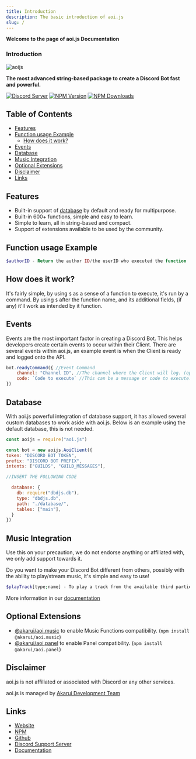 ```yaml
---
title: Introduction
description: The basic introduction of aoi.js
slug: /
---
```


**Welcome to the page of aoi.js Documentation**

### Introduction

![aoijs](https://raw.githubusercontent.com/aoijs/website/main/assets/images/aoijs-v5.png)

**The most advanced string-based package to create a Discord Bot fast and powerful.**

[![Discord Server](https://img.shields.io/discord/773352845738115102?color=5865F2\&logo=discord\&logoColor=white)](https://aoi.js.org/invite) [![NPM Version](https://img.shields.io/npm/v/aoi.js.svg?maxAge=3600)](https://www.npmjs.com/package/aoi.js) [![NPM Downloads](https://img.shields.io/npm/dt/aoi.js.svg?maxAge=3600)](https://www.npmjs.com/package/aoi.js)

## Table of Contents
  - [Features](#features)
  - [Function usage Example](#function-usage-example)
    - [How does it work?](#how-does-it-work)
  - [Events](#events)
  - [Database](#database)
  - [Music Integration](#music-integration)
  - [Optional Extensions](#optional-extensions)
  - [Disclaimer](#disclaimer)
  - [Links](#links)

## Features

- Built-in support of [database](https://www.npmjs.com/package/dbdjs.db) by default and ready for multipurpose.
- Built-in 600+ functions, simple and easy to learn.
- Simple to learn, all in string-based and compact.
- Support of extensions available to be used by the community.

## Function usage Example

```php
$authorID - Return the author ID/the userID who executed the function
```

## How does it work?

It's fairly simple, by using `$` as a sense of a function to execute, it's run by a command.
By using `$` after the function name, and its additional fields, (if any) it'll work as intended by it function.

## Events

Events are the most important factor in creating a Discord Bot. This helps developers create certain events to occur within their Client. There are several events within aoi.js, an example event is when the Client is ready and logged onto the API.

```javascript
bot.readyCommand({ //Event Command
    channel: "Channel ID", //The channel where the Client will log. (optional)
    code: `Code to execute` //This can be a message or code to execute.
})
```

## Database

With aoi.js powerful integration of database support, it has allowed several custom databases to work aside with aoi.js. Below is an example using the default database, this is not needed.

```javascript title="index.js"
const aoijs = require("aoi.js")

const bot = new aoijs.AoiClient({
token: "DISCORD BOT TOKEN",
prefix: "DISCORD BOT PREFIX",
intents: ["GUILDS", "GUILD_MESSAGES"],

//INSERT THE FOLLOWING CODE

  database: {
    db: require("dbdjs.db"),
    type: "dbdjs.db",
    path: "./database/",
    tables: ["main"],
  }
})
```

## Music Integration

Use this on your precaution, we do not endorse anything or affiliated with, we only add support towards it.

Do you want to make your Discord Bot different from others, possibly with the ability to play/stream music, it's simple and easy to use!

```php
$playTrack[type;name] - To play a track from the available third parties supported. 
```
More information in our [documentation](https://aoi.js.org/extensions/aoi.music/aoimusic-introduction)

## Optional Extensions

- [@akarui/aoi.music](https://www.npmjs.com/package/@akarui/aoi.music) to enable Music Functions compatibility. (`npm install @akarui/aoi.music`)
- [@akarui/aoi.panel](https://www.npmjs.com/package/@akarui/aoi.panel) to enable Panel compatibility. (`npm install @akarui/aoi.panel`)
    
## Disclaimer
    
aoi.js is not affiliated or associated with Discord or any other services.

aoi.js is managed by [Akarui Development Team](https://discord.gg/HMUfMXDQsV)   
    
## Links
- [Website](https://aoi.js.org)
- [NPM](https://www.npmjs.com/package/aoi.js)
- [Github](https://github.com/AkaruiDevelopment/aoi.js)
- [Discord Support Server](https://discord.gg/HMUfMXDQsV)
- [Documentation](https://aoi.js.org/docs/)